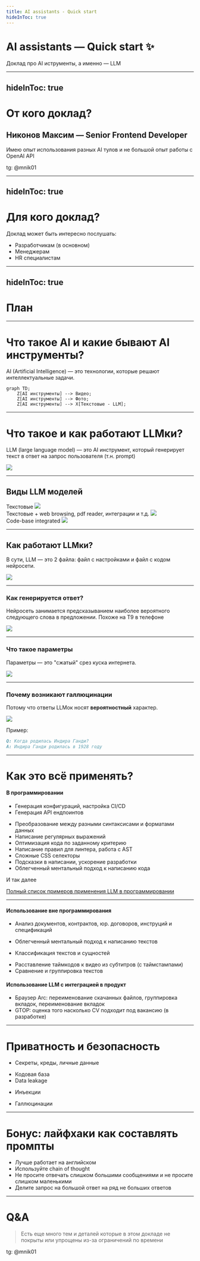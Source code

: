 ```yaml
---
title: AI assistants - Quick start
hideInToc: true
---
```


# AI  assistants — Quick start ✨

Доклад про AI иструменты, а именно — LLM

<!--
- [ ] Начать запись
- [ ] Скинуть ссылки в чат

Всем привет, сегодня я расскажу небольшой доклад по теме AI  assistants — Quick start

Во-первых, ->
-->

<!--  -->

---
hideInToc: true
---

# От кого доклад?

## Никонов Максим — Senior Frontend Developer

Имею опыт использования разных AI тулов и не большой опыт работы с OpenAI API

<span class="bottom-8 absolute">tg: @mnik01</span>

<!-- 
- не эксперт
- могу ошибаться, поправьте в конце доклада если я где-то не прав был
- основываюсь на своем опыте и источниках (которые доступны по ссылке в чате) 
-->

<!--  -->

---
hideInToc: true
---

# Для кого доклад?

Доклад может быть интересно послушать:
- Разработчикам (в основном)
- Менеджерам
- HR специалистам

<!-- 
Входные знания не требуются 
Не будет грубокого погружения в код
-->

<!--  -->

---
hideInToc: true
---

# План

<Toc columns="1" maxDepth="1"></Toc>

---

# Что такое AI и какие бывают AI инструменты?

AI (Artificial Intelligence) — это технологии, которые решают интеллектуальные задачи. 

```mermaid
graph TD;
    Z[AI инструменты] --> Видео;
    Z[AI инструменты] --> Фото;
    Z[AI инструменты] --> X[Текстовые - LLM];
```

<!-- 
- поделим на 3 вида 
- в этом докладе рассматриваем только текстовые (LLM)
-->

<!--  -->

---

# Что такое и как работают LLMки?

LLM (large language model) — это AI инструмент, который генерирует текст в ответ на запрос пользователя (т.н. prompt)

<!--
- Лучше всего LLM подходят там где вы можете пробовать несколько раз и проверять ответы

- Не подходят для случаев когда нужно получить гарантированно правильный результат (почему так -- станет понятно дальше)

- по интерфейсу чаще всего представляют из себя чат/диалоговое окно
-->

<img class="w-54" src="image.png"/>

<!--  -->

---

## Виды LLM моделей

<div class="flex mt-4 gap-4">
  <div>
    <span>Текстовые</span>
    <img class="w-68" src="image.png"/>
  </div>

  <div class="flex flex-col gap-2">
    <span>Текстовые +</span>
    <span class="text-stone-500">web browsing, pdf reader, интеграции и т.д.</span>
    <img class="w-89" src="image-1.png"/>
  </div>
  
  <div class="flex flex-col gap-2">
    <span>Code-base integrated</span>
    <img class="w-92" src="image-2.png"/>
  </div>
</div>
<!-- Так или иначе они все сводятся к тексту (answer —> question) -->

<!-- 
- Зачем знать как работают LLMки? Что бы уметь эффективно ими пользоваться: знать что они могут хорошо, а что не совсем
-->

<!--  -->

---

## Как работают LLMки?

<!-- Зачем знать как работают LLMки? Что бы уметь эффективно ими пользоваться: знать что они могут хорошо, а что не совсем -->

В сути, LLM — это 2 файла: файл с настройками и файл с кодом нейросети.

<img class="w-86 absolute left-82" src="image-3.png"/>

<!--  -->

---

### Как генерируется ответ?

Нейросеть занимается предсказыванием наиболее вероятного следующего слова в предложении. Похоже на T9 в телефоне

<img class="w-152" src="image-6.png"/>

<!--  -->

---

### Что такое параметры

Параметры — это "сжатый" срез куска интернета. 

<!-- Берётся большой объём (10TB-100TB) текстов из интернета (reddit, stackoverflow и др.) и условно говоря "сжимается" в примерно 140 гигабайтный файл настроек для нейросети -->

<img class="w-162" src="image-10.png"/>

<!-- На самом деле происходит не буквально сжатие, а обучение (настройка) нейросети -->

---

### Почему возникают галлюцинации


Потому что ответы LLMок носят **вероятностный** характер. 

<!-- Вспоминаем картинку -->
<img class="w-65 mt-4 pb-4" src="image-6.png"/>

<!-- LLM'ка не имеет **всей** информации об исходном куске интернета, на котором ее тренировали, но умеет (настроена) прогнозировать следующее слово в последовательности. -->

Пример:

<!-- Поэтому она не может точно "знать" когда, например, родилась Индира Ганди, но по форме предложения "понять" что надо ответить цифрой: -->

```md
Q: Когда родилась Индира Ганди?
A: Индира Ганди родилась в 1928 году
```

<!-- Разобрать пример -->

<!-- Есть ли вопросы по тому как LLM работают? -->

<!-- ![alt text](image-11.png) upd: не актуально в гпт добавили память -->

---

# Как это всё применять?

<!-- Расскажу про известные мнения примения, если у вас чем дополнить пишите в чат или в личные сообщения. -->

#### В программировании

- Генерация конфигураций, настройка CI/CD
- Генерация API ендпоинтов 
<!-- (особенно когда есть примеры аналогичного кода) -->
- Преобразование между разными синтаксисами и форматами данных
- Написание регулярных выражений 
- Оптимизация кода по заданному критерию
- Написание правил для линтера, работа с AST 
- Сложные CSS селекторы
- Подсказки в написании, ускорение разработки
- Облегченный ментальный подход к написанию кода

И так далее

<a class="absolute bottom-6" href="https://gist.github.com/mnik01/02a05c9cb8f4c9416dc86778b77bfcb6">
Полный список примеров применения LLM в программировании
</a>

---

#### Использование вне программирования

- Анализ документов, контрактов, юр. договоров, инструций и спецификаций
<!-- (поиск через ctrl f не доступен из-за не точности формулировки или засоренности текста или не стандартизированности текста лишними символами или кодом) -->
- Облегченный ментальный подход к написанию текстов
<!-- (не пишешь с нуля все а просишь основу и ее меняешь, это проще) -->
- Классификация текстов и сущностей
<!--- Обхождение бюрократии  -->
<!-- - (полное или ускорение прохождения её) -->
- Расставление таймкодов к видео из субтитров (с таймстампами)
- Cравнение и группировка текстов

<div class="mt-8"></div>

#### Использование LLM с интеграцией в продукт

- Браузер Arc: переименование скачанных файлов, группировка вкладок, переименование вкладок
- GTOP: оценка того насколько CV подходит под вакансию (в разработке)

<!--
- Минус: бывает что чат гпт сложно заставить подчиняться заданному формату ответа (сделать это со 100% гарантией на данный момент не возможно), поэтому учитывайте это при создании API поверх gpt 

- Если есть вопросы: прошу придержать, я почти закончил
-->

---

# Приватность и безопасность

- Cекреты, креды, личные данные
<!-- Внимательно относитесь к тому что вы загружаете в LLMки -->
- Кодовая база
- Data leakage 
<!-- system propmt содержащий секретную инфо не уберечь -->
- Инъекции
<!-- И последующий фишинг -->
- Галлюцинации 
<!-- Репутационный урон и юридические риски -->

---

# Бонус: лайфхаки как составлять промпты

- Лучше работает на английском
- Используйте chain of thought
- Не просите отвечать слишком большими сообщениями и не просите слишком маленькими
- Делите запрос на большой ответ на ряд не больших ответов

---

# Q&A

> Есть еще много тем и деталей которые в этом докладе не покрыты или упрощены из-за ограничений по времени

 <!-- deep dive как работают LLMки, тонкие настройки ChatGPT, кастомые ассистенты, инструкции, температура, fine-tuning, плагины, сравнение моделей, другие AI тулы. Темы всё развиваются и наверное не до конца исследованы -->

tg: @mnik01
